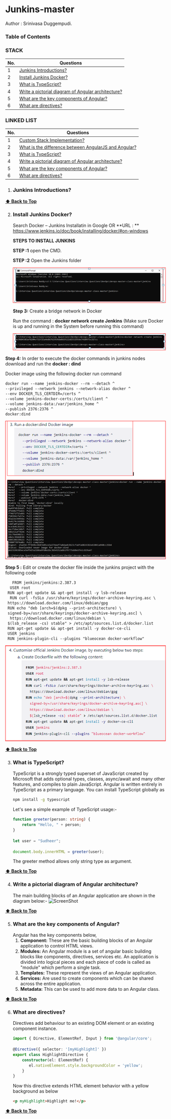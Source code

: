 # Junkins-master
Author : Srinivasa Duggempudi.

### Table of Contents
### STACK                         
| No. | Questions |
|---- | ---------
|1 | [Junkins Introductions?](#Junkins-Introductions)|
|2 | [Install Junkins Docker?](#Install-Junkins-Docker)|
|3 | [What is TypeScript?](#what-is-typescript)|
|4 | [Write a pictorial diagram of Angular architecture?](#write-a-pictorial-diagram-of-angular-architecture)|
|5 | [What are the key components of Angular?](#what-are-the-key-components-of-angular)|
|6 | [What are directives?](#what-are-directives)|

### LINKED LIST                         
| No. | Questions |
|---- | ---------
|1 | [Custom Stack Implementation?](#custom-stack-implementation)|
|2 | [What is the difference between AngularJS and Angular?](#what-is-the-difference-between-angularjs-and-angular)|
|3 | [What is TypeScript?](#what-is-typescript)|
|4 | [Write a pictorial diagram of Angular architecture?](#write-a-pictorial-diagram-of-angular-architecture)|
|5 | [What are the key components of Angular?](#what-are-the-key-components-of-angular)|
|6 | [What are directives?](#what-are-directives)|
1. ### Junkins Introductions?

   
  **[⬆ Back to Top](#table-of-contents)**

2. ### Install Junkins Docker?
   Search  Docker – Junkins Installatin in Google 
                OR
   **URL : **  https://www.jenkins.io/doc/book/installing/docker/#on-windows
   
    **STEPS TO INSTALL  JUNKINS**
    
    **STEP :1**  open the CMD.
    
    **STEP :2**  Open the Junkins folder 
    
    ![ScreenShot](images/cmd.PNG)
    
   **Step 3:**  Create a bridge network in Docker
    
     Run the command  :  **docker network create Jenkins**   (Make sure Docker is up and running in the System before running this command)
              
      ![ScreenShot](images/bridge.PNG)
                        
  **Step 4:** In order to execute the docker commands in junkins nodes  download and run the **docker : dind** 
  
  Docker  image using the following docker run command 
  ```
  docker run --name jenkins-docker --rm --detach ^
  --privileged --network jenkins --network-alias docker ^
  --env DOCKER_TLS_CERTDIR=/certs ^
  --volume jenkins-docker-certs:/certs/client ^
  --volume jenkins-data:/var/jenkins_home ^
  --publish 2376:2376 ^
  docker:dind 
  
  ```
  
  ![ScreenShot](images/dind.PNG)
  
   **Step 5 :**  Edit or create the docker file inside the junkins project with the following code
   
   ```
      FROM jenkins/jenkins:2.387.3
     USER root
    RUN apt-get update && apt-get install -y lsb-release
     RUN curl -fsSLo /usr/share/keyrings/docker-archive-keyring.asc \
    https://download.docker.com/linux/debian/gpg
    RUN echo "deb [arch=$(dpkg --print-architecture) \
    signed-by=/usr/share/keyrings/docker-archive-keyring.asc] \
     https://download.docker.com/linux/debian \
    $(lsb_release -cs) stable" > /etc/apt/sources.list.d/docker.list
    RUN apt-get update && apt-get install -y docker-ce-cli
    USER jenkins
    RUN jenkins-plugin-cli --plugins "blueocean docker-workflow" 

   ``` 
  
  ![ScreenShot](images/dockerfile.PNG)
  
  
  **[⬆ Back to Top](#table-of-contents)**

3. ### What is TypeScript?
    TypeScript is a strongly typed superset of JavaScript created by Microsoft that adds optional types, classes, async/await and many other features, and compiles to plain JavaScript. Angular is written entirely in TypeScript as a primary language.
    You can install TypeScript globally as
    ```cmd
    npm install -g typescript
    ```
    Let's see a simple example of TypeScript usage:-
    ```typescript
    function greeter(person: string) {
        return "Hello, " + person;
    }

    let user = "Sudheer";

    document.body.innerHTML = greeter(user);
    ```
    The greeter method allows only string type as argument.

  **[⬆ Back to Top](#table-of-contents)**

4. ### Write a pictorial diagram of Angular architecture?
    The main building blocks of an Angular application are shown in the diagram below:-
    ![ScreenShot](images/architecture.png)

  **[⬆ Back to Top](#table-of-contents)**

5. ### What are the key components of Angular?
    Angular has the key components below,
    1. **Component:** These are the basic building blocks of an Angular application to control HTML views.
    2. **Modules:** An Angular module is a set of angular basic building blocks like components, directives, services etc. An application is divided into logical pieces and each piece of code is called as "module" which perform a single task.
    3. **Templates:** These represent the views of an Angular application.
    4. **Services:** Are used to create components which can be shared across the entire application.
    5. **Metadata:** This can be used to add more data to an Angular class.

  **[⬆ Back to Top](#table-of-contents)**

6. ### What are directives?
    Directives add behaviour to an existing DOM element or an existing component instance.
    ```typescript
    import { Directive, ElementRef, Input } from '@angular/core';

    @Directive({ selector: '[myHighlight]' })
    export class HighlightDirective {
        constructor(el: ElementRef) {
           el.nativeElement.style.backgroundColor = 'yellow';
        }
    }
    ```

    Now this directive extends HTML element behavior with a yellow background as below
    ```html
    <p myHighlight>Highlight me!</p>
    ```
  **[⬆ Back to Top](#table-of-contents)**
